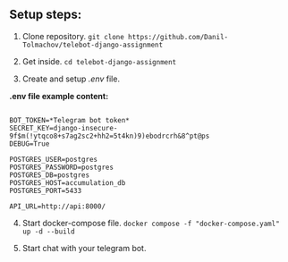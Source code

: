 ## Setup steps:

1. Clone repository.
```git clone https://github.com/Danil-Tolmachov/telebot-django-assignment```

2. Get inside.
```cd telebot-django-assignment```

3. Create and setup *.env* file.


**.env file example content:**
```

BOT_TOKEN=*Telegram bot token*
SECRET_KEY=django-insecure-9f$m(!ytqco8+s7ag2sc2+hh2=5t4kn)9)ebodrcrh&8^pt@ps
DEBUG=True

POSTGRES_USER=postgres
POSTGRES_PASSWORD=postgres
POSTGRES_DB=postgres
POSTGRES_HOST=accumulation_db
POSTGRES_PORT=5433

API_URL=http://api:8000/

```

4. Start docker-compose file.
```docker compose -f "docker-compose.yaml" up -d --build```

5. Start chat with your telegram bot.